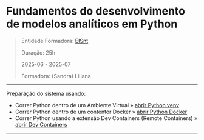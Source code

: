# Fundamentos do desenvolvimento de modelos analíticos em Python


> Entidade Formadora: [EISnt](https://eisnt.com/)
>
> Duração: 25h
> 
> 2025-06 - 2025-07
> 
> Formadora: (Sandra) Liliana


* * * 

Preparação do sistema usando:
* Correr Python dentro de um Ambiente Virtual » [abrir Python venv](system_prep/python_venv.md)
* Correr Python dentro de um contentor Docker » [abrir Python Docker](system_prep/python_docker.md)
* Correr Python usando a extensão Dev Containers (Remote Containers) » [abrir Dev Containers](system_prep/python_dev_containers.md)

* * *